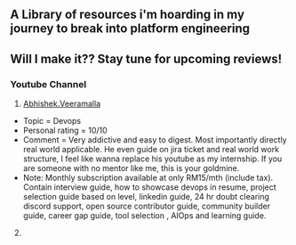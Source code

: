 ## A Library of resources i'm hoarding in my journey to break into platform engineering
##  Will I make it?? Stay tune for upcoming reviews!



### Youtube Channel 
1. [Abhishek.Veeramalla](https://www.youtube.com/@AbhishekVeeramalla)

- Topic = Devops
- Personal rating = 10/10
- Comment = Very addictive and easy to digest. Most importantly directly real world applicable. He even guide on jira ticket and real world work structure, I feel like wanna replace his youtube as my internship. If you are someone with no mentor like me, this is your goldmine.
- Note: Monthly subscription available at only RM15/mth (include tax). Contain interview guide, how to showcase devops in resume, project selection guide based on level, linkedin guide, 24 hr doubt clearing discord support, open source contributor guide, community builder guide, career gap guide, tool selection , AIOps and learning guide.

2. 